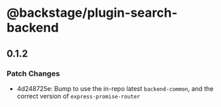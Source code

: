 # @backstage/plugin-search-backend

## 0.1.2

### Patch Changes

- 4d248725e: Bump to use the in-repo latest `backend-common`, and the correct version of `express-promise-router`
